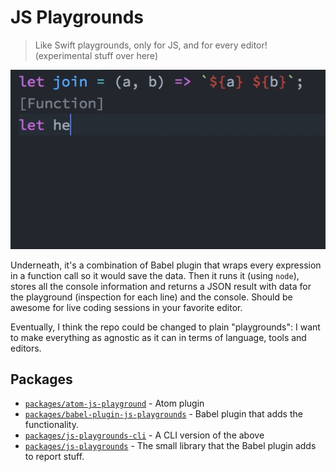 # JS Playgrounds

> Like Swift playgrounds, only for JS, and for every editor!
> (experimental stuff over here)

![Demo in Atom Editor](./demo-atom.gif)

Underneath, it's a combination of Babel plugin that wraps every expression in a function call so it would save the data.
Then it runs it (using `node`), stores all the console information and returns a JSON result with data for the playground (inspection for each line) and the console.
Should be awesome for live coding sessions in your favorite editor.

Eventually, I think the repo could be changed to plain "playgrounds": I want to make everything as agnostic as it can in terms of language, tools and editors.

## Packages

- [`packages/atom-js-playground`](packages/atom-js-playground) - Atom plugin
- [`packages/babel-plugin-js-playgrounds`](packages/babel-plugin-js-playgrounds) - Babel plugin that adds the functionality.
- [`packages/js-playgrounds-cli`](packages/js-playgrounds-cli) - A CLI version of the above
- [`packages/js-playgrounds`](packages/js-playgrounds) - The small library that the Babel plugin adds to report stuff.

